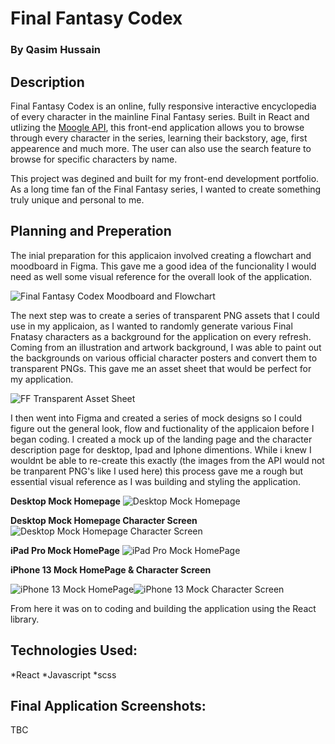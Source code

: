 # Final Fantasy Codex

### By Qasim Hussain

## Description

Final Fantasy Codex is an online, fully responsive interactive encyclopedia of every character in the mainline Final Fantasy series. Built in React and utlizing the [Moogle API](https://www.moogleapi.com/), this front-end application allows you to browse through every character in the series, learning their backstory, age, first appearence and much more. The user can also use the search feature to browse for specific characters by name.

This project was degined and built for my front-end development portfolio. As a long time fan of the Final Fantasy series, I wanted to create something truly unique and personal to me.

## Planning and Preperation

The inial preparation for this applicaion involved creating a flowchart and moodboard in Figma. This gave me a good idea of the funcionality I would need as well some visual reference for the overall look of the application.



![Final Fantasy Codex Moodboard and Flowchart](https://user-images.githubusercontent.com/98174866/154470452-ec7751a8-864d-4e31-b0f2-b865c4c9a6fb.jpg)



The next step was to create a series of transparent PNG assets that I could use in my applicaion, as I wanted to randomly generate various Final Fnatasy characters as a background for the application on every refresh. Coming from an illustration and artwork background, I was able to paint out the backgrounds on various official character posters and convert them to transparent PNGs. This gave me an asset sheet that would be perfect for my application.


![FF Transparent Asset Sheet](https://user-images.githubusercontent.com/98174866/154470482-272b81c5-129d-4452-b6cc-dba03e21126e.png)



I then went into Figma and created a series of mock designs so I could figure out the general look, flow and fuctionality of the applicaion before I began coding. I created a mock up of the landing page and the character description page for desktop, Ipad and Iphone dimentions. While i knew I wouldnt be able to re-create this exactly (the images from the API would not be tranparent PNG's like I used here) this process gave me a rough but essential visual reference as I was building and styling the application. 



**Desktop Mock Homepage**
![Desktop Mock Homepage](https://user-images.githubusercontent.com/98174866/154470590-5995dc33-4a05-41fc-916e-7bf74370e0f1.jpg)


**Desktop Mock Homepage Character Screen**
![Desktop Mock Homepage Character Screen](https://user-images.githubusercontent.com/98174866/154470560-b1407300-0a32-4823-bbdb-79bc5e4ceb7a.jpg)


**iPad Pro Mock HomePage**
![iPad Pro Mock HomePage](https://user-images.githubusercontent.com/98174866/154470597-0cfbdec3-cf79-4a89-a6f9-83dd639e6f2f.jpg)


**iPhone 13 Mock HomePage & Character Screen**

![iPhone 13 Mock HomePage](https://user-images.githubusercontent.com/98174866/154470616-b179b71c-c5e6-4ab2-8098-390096673741.jpg)![iPhone 13 Mock Character Screen](https://user-images.githubusercontent.com/98174866/154470627-6f5f360b-bf14-418c-9ec7-7c2f9444faa1.jpg)

From here it was on to coding and building the application using the React library.

## Technologies Used:

*React
*Javascript
*scss

## Final Application Screenshots:

TBC
